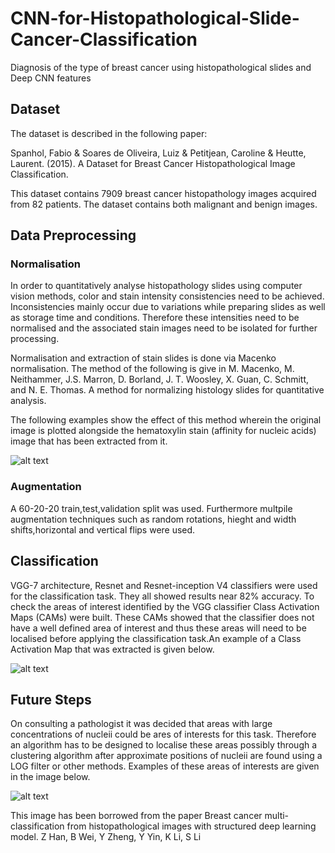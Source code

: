 # CNN-for-Histopathological-Slide-Cancer-Classification

Diagnosis of the type of breast cancer using histopathological slides and Deep CNN features

## Dataset

The dataset is described in the following paper:

Spanhol, Fabio & Soares de Oliveira, Luiz & Petitjean, Caroline & Heutte,
Laurent. (2015). A Dataset for Breast Cancer Histopathological Image
Classification.

This dataset contains 7909 breast cancer histopathology images acquired
from 82 patients. The dataset contains both malignant and benign images.

## Data Preprocessing

### Normalisation

In order to quantitatively analyse histopathology slides using computer
vision methods, color and stain intensity consistencies need
to be achieved. Inconsistencies mainly occur due to variations while
preparing slides as well as storage time and conditions. Therefore these
intensities need to be normalised and the associated stain images need to
be isolated for further processing.

Normalisation and extraction of stain slides is done via Macenko normalisation. The method of the following is give in M. Macenko, M. Neithammer, J.S. Marron, D. Borland, J. T. Woosley, X.
Guan, C. Schmitt, and N. E. Thomas. A method for normalizing histology
slides for quantitative analysis. 

The following examples show the effect of this method
wherein the original image is plotted alongside the hematoxylin stain (affinity for nucleic acids) image that
has been extracted from it.

![alt text](https://github.com/RishalAggarwal/CNN-for-Histopathological-Slide-Cancer-Classification/blob/master/norm_slide.png)

### Augmentation

A 60-20-20 train,test,validation split was used. Furthermore multpile augmentation techniques such as random rotations, hieght and width shifts,horizontal and vertical flips were used.

## Classification

VGG-7 architecture, Resnet and Resnet-inception V4 classifiers were used for the classification task. They all showed results near 82% accuracy. To check the areas of interest identified by the VGG classifier Class Activation Maps (CAMs) were built. These CAMs showed that the classifier does not have a well defined area of interest and thus these areas will need to be localised before applying the classification task.An example of a Class Activation Map that was extracted is given below.

![alt text](https://github.com/RishalAggarwal/CNN-for-Histopathological-Slide-Cancer-Classification/blob/master/CAM%20imgs/40x/benign/adenosis/SOB_B_A-14-29960AB-40-008_cam.png)

## Future Steps

On consulting a pathologist it was decided that areas with large concentrations of nucleii could be ares of interests for this task. Therefore an algorithm has to be designed to localise these areas possibly through a clustering algorithm after approximate positions of nucleii are found using a LOG filter or other methods. Examples of these areas of interests are given in the image below.

![alt text](https://github.com/RishalAggarwal/CNN-for-Histopathological-Slide-Cancer-Classification/blob/master/ROI_slide.PNG)

This image has been borrowed from the paper Breast cancer multi-classification from histopathological images with
structured deep learning model. Z Han, B Wei, Y Zheng, Y Yin, K Li, S Li
